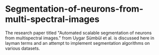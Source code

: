 # Segmentation-of-neurons-from-multi-spectral-images
The research paper titled "Automated scalable segmentation of neurons from multispectral images." from Uygar Sümbül et al. is discussed here in layman terms and an attempt to implement segmentation algorithms on various datasets.
